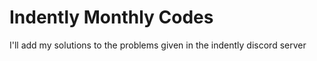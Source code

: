# Indently Monthly Codes


I'll add my solutions to the problems given in the indently discord server